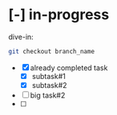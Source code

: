 # [-] in-progress
dive-in:
```sh
git checkout branch_name
```
- [x] already completed task
    - [x] subtask#1
    - [x] subtask#2
- [ ] big task#2
- [ ] 
